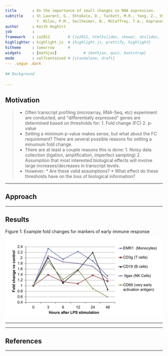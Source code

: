 ```yaml
---
title       : On the importance of small changes in RNA expression.
subtitle    : St Laurent, G., Shtokalo, D., Tackett, M.R., Yang, Z., Vyatkin, 
              Y. Milos, P.M., Seilheimer, B., McCaffrey, T.A., Kapranov, P.
author      : Keith Hughitt
job         : 
framework   : io2012        # {io2012, html5slides, shower, dzslides, ...}
highlighter : highlight.js  # {highlight.js, prettify, highlight}
hitheme     : tomorrow      # 
widgets     : [mathjax]            # {mathjax, quiz, bootstrap}
mode        : selfcontained # {standalone, draft}
--- .segue .dark

## Background

---
```


## Motivation

>- Often transcript profiling (microarray, RNA-Seq, etc) experiment are
   conducted, and "differentially expressed" genes are determined based on 
   thresholds for:
    1. Fold change (FC)
    2. p-value
>- Setting a minimum p-value makes sense, but what about the FC requirement?
   There are several possible reasons for setting a minumum fold change.
>- There are at least a couple reasons this is done:
    1. Noisy data collection (ligation, amplification, imperfect sampling)
    2. Assumption that most interested biological effects will involve large
       increases/decreases in transcript levels.
>- However:
    * Are these valid assumptions?
    * What effect do these thresholds have on the loss of biological 
      information?

---

## Approach

---

## Results

Figure 1: Example fold changes for markers of early immune response

![Fig1](assets/img/1-s2.0-S1046202313000960-gr1.jpg)

---








---

## References

---

